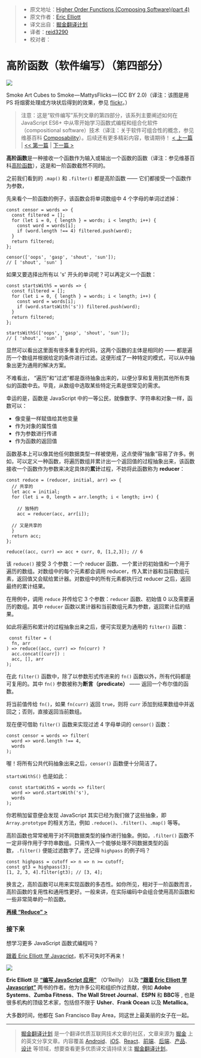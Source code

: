 > *   原文地址：[Higher Order Functions (Composing Software)(part 4)](https://medium.com/javascript-scene/higher-order-functions-composing-software-5365cf2cbe99)
> *   原文作者：[Eric Elliott](https://medium.com/@_ericelliott?source=post_header_lockup)
> *   译文出自：[掘金翻译计划](https://github.com/xitu/gold-miner)
> *   译者：[reid3290](https://github.com/reid3290)
> *   校对者：

# 高阶函数（软件编写）（第四部分） #

<img class="progressiveMedia-noscript js-progressiveMedia-inner" src="https://cdn-images-1.medium.com/max/800/1*uVpU7iruzXafhU2VLeH4lw.jpeg">

Smoke Art Cubes to Smoke — MattysFlicks — (CC BY 2.0)（译注：该图是用 PS 将烟雾处理成方块状后得到的效果，参见 [flickr](https://www.flickr.com/photos/68397968@N07/11432696204)。）
> 注意：这是“软件编写”系列文章的第四部分，该系列主要阐述如何在 JavaScript ES6+ 中从零开始学习函数式编程和组合化软件（compositional software）技术（译注：关于软件可组合性的概念，参见维基百科 [Composability](https://en.wikipedia.org/wiki/Composability)）。后续还有更多精彩内容，敬请期待！
> [< 上一篇](https://medium.com/javascript-scene/a-functional-programmers-introduction-to-javascript-composing-software-d670d14ede30#.gof8dsqh9) | [<< 第一篇](https://medium.com/javascript-scene/the-rise-and-fall-and-rise-of-functional-programming-composable-software-c2d91b424c8c#.2dfd6n6qe)  | [下一篇 >](https://medium.com/javascript-scene/reduce-composing-software-fe22f0c39a1d) 

**高阶函数**是一种接收一个函数作为输入或输出一个函数的函数（译注：参见维基百科[高阶函数](https://zh.wikipedia.org/wiki/%E9%AB%98%E9%98%B6%E5%87%BD%E6%95%B0)），这是和一阶函数截然不同的。

之前我们看到的 `.map()` 和 `.filter()` 都是高阶函数 —— 它们都接受一个函数作为参数，

先来看个一阶函数的例子，该函数会将单词数组中 4 个字母的单词过滤掉：

```
const censor = words => {
  const filtered = [];
  for (let i = 0, { length } = words; i < length; i++) {
    const word = words[i];
    if (word.length !== 4) filtered.push(word);
  }
  return filtered;
};

censor(['oops', 'gasp', 'shout', 'sun']);
// [ 'shout', 'sun' ]
```

如果又要选择出所有以 's' 开头的单词呢？可以再定义一个函数：

```
const startsWithS = words => {
  const filtered = [];
  for (let i = 0, { length } = words; i < length; i++) {
    const word = words[i];
    if (word.startsWith('s')) filtered.push(word);
  }
  return filtered;
};

startsWithS(['oops', 'gasp', 'shout', 'sun']);
// [ 'shout', 'sun' ]
```

显然可以看出这里面有很多重复的代码，这两个函数的主体是相同的 —— 都是遍历一个数组并根据给定的条件进行过滤。这便形成了一种特定的模式，可以从中抽象出更为通用的解决方案。

不难看出， “遍历”和“过滤”都是亟待抽象出来的，以便分享和复用到其他所有类似的函数中去。毕竟，从数组中选取某些特定元素是很常见的需求。

幸运的是，函数是 JavaScript 中的一等公民，就像数字、字符串和对象一样，函数可以：

- 像变量一样赋值给其他变量
- 作为对象的属性值
- 作为参数进行传递
- 作为函数的返回值

函数基本上可以像其他任何数据类型一样被使用，这点使得“抽象”容易了许多。例如，可以定义一种函数，将遍历数组并累计出一个返回值的过程抽象出来，该函数接收一个函数作为参数来决定具体的**累计**过程，不妨将此函数称为 **reducer**：

```
const reduce = (reducer, initial, arr) => {
  // 共享的
  let acc = initial;
  for (let i = 0, length = arr.length; i < length; i++) {

    // 独特的
    acc = reducer(acc, arr[i]);

  // 又是共享的
  }
  return acc;
};

reduce((acc, curr) => acc + curr, 0, [1,2,3]); // 6
```

该 `reduce()` 接受 3 个参数：一个 reducer 函数、一个累计的初始值和一个用于遍历的数组。对数组中的每个元素都会调用 reducer，传入累计器和当前数组元素，返回值又会赋给累计器。对数组中的所有元素都执行过 reducer 之后，返回最终的累计结果。

在用例中，调用 `reduce` 并传给它 3 个参数：`reducer` 函数、初始值 0 以及需要遍历的数组。其中 `reducer` 函数以累计器和当前数组元素为参数，返回累计后的结果。

如此将遍历和累计的过程抽象出来之后，便可实现更为通用的 `filter()` 函数：

```
 const filter = (
  fn, arr
) => reduce((acc, curr) => fn(curr) ?
  acc.concat([curr]) :
  acc, [], arr
);
```

在此 `filter()` 函数中，除了以参数形式传进来的 `fn()` 函数以外，所有代码都是可复用的。其中 `fn()` 参数被称为**断言（predicate）** —— 返回一个布尔值的函数。

将当前值传给 `fn()`，如果 `fn(curr)` 返回 `true`，则将 `curr` 添加到结果数组中并返回之；否则，直接返回当前数组。

现在便可借助 `filter()` 函数来实现过滤 4 字母单词的 `censor()` 函数：

```
const censor = words => filter(
  word => word.length !== 4,
  words
);
```

喔！将所有公共代码抽象出来之后，`censor()` 函数便十分简洁了。

`startsWithS()` 也是如此：

```
 const startsWithS = words => filter(
  word => word.startsWith('s'),
  words
);
```

 你若稍加留意便会发现 JavaScript 其实已经为我们做了这些抽象，即 `Array.prototype` 的相关方法，例如 `.reduce()`、`.filter()`、`.map()` 等等。

 高阶函数也常常被用于对不同数据类型的操作进行抽象。例如，`.filter()` 函数不一定非得作用于字符串数组。只需传入一个能够处理不同数据类型的函数，`.filter()` 便能过滤数字了。还记得 `highpass` 的例子吗？

```
const highpass = cutoff => n => n >= cutoff;
const gt3 = highpass(3);
[1, 2, 3, 4].filter(gt3); // [3, 4];
```

换言之，高阶函数可以用来实现函数的多态性。如你所见，相对于一阶函数而言，高阶函数的复用性和通用性更好。一般来讲，在实际编码中会组合使用高阶函数和一些非常简单的一阶函数。

[**再续 “Reduce” >**](https://medium.com/javascript-scene/reduce-composing-software-fe22f0c39a1d)

### 接下来 ###

想学习更多 JavaScript 函数式编程吗？

[跟着 Eric Elliott 学 Javacript](http://ericelliottjs.com/product/lifetime-access-pass/)，机不可失时不再来！

[<img class="progressiveMedia-noscript js-progressiveMedia-inner" src="https://cdn-images-1.medium.com/max/800/1*3njisYUeHOdyLCGZ8czt_w.jpeg">](https://ericelliottjs.com/product/lifetime-access-pass/)

**Eric Elliott** 是  [**“编写 JavaScript 应用”**](http://pjabook.com) （O’Reilly） 以及 [**“跟着 Eric Elliott 学 Javascript”**](http://ericelliottjs.com/product/lifetime-access-pass/) 两书的作者。他为许多公司和组织作过贡献，例如 **Adobe Systems**、**Zumba Fitness**、**The Wall Street Journal**、**ESPN** 和 **BBC**等 , 也是很多机构的顶级艺术家，包括但不限于 **Usher**、**Frank Ocean** 以及 **Metallica**。

大多数时间，他都在 San Francisco Bay Area，同这世上最美丽的女子在一起。

---

> [掘金翻译计划](https://github.com/xitu/gold-miner) 是一个翻译优质互联网技术文章的社区，文章来源为 [掘金](https://juejin.im) 上的英文分享文章。内容覆盖 [Android](https://github.com/xitu/gold-miner#android)、[iOS](https://github.com/xitu/gold-miner#ios)、[React](https://github.com/xitu/gold-miner#react)、[前端](https://github.com/xitu/gold-miner#前端)、[后端](https://github.com/xitu/gold-miner#后端)、[产品](https://github.com/xitu/gold-miner#产品)、[设计](https://github.com/xitu/gold-miner#设计) 等领域，想要查看更多优质译文请持续关注 [掘金翻译计划](https://github.com/xitu/gold-miner)。
